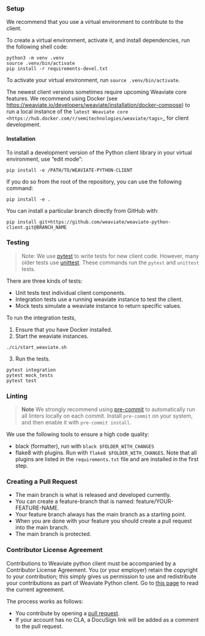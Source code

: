 ### Setup

We recommend that you use a virtual environment to contribute to the client.

To create a virtual environment, activate it, and install dependencies, run the following shell code:

```shell
python3 -m venv .venv
source .venv/bin/activate
pip install -r requirements-devel.txt
```

To activate your virtual environment, run `source .venv/bin/activate`.

The newest client versions sometimes require upcoming Weaviate core features. We recommend using Docker (see https://weaviate.io/developers/weaviate/installation/docker-compose) to run a local instance of the `latest Weaviate core <https://hub.docker.com/r/semitechnologies/weaviate/tags>`_ for client development. 

#### Installation

To install a development version of the Python client library in your virtual environment, use “edit mode”:

```shell
pip install -e /PATH/TO/WEAVIATE-PYTHON-CLIENT
```

If you do so from the root of the repository, you can use the following command:

```shell
pip install -e .
```

You can install a particular branch directly from GitHub with:

```shell
pip install git+https://github.com/weaviate/weaviate-python-client.git@BRANCH_NAME
```


### Testing

> Note: We use [pytest](https://docs.pytest.org) to write tests for new client code. However, many older tests use [unittest](https://docs.python.org/3/library/unittest.html). These commands run the `pytest` and `unittest` tests.

There are three kinds of tests:
- Unit tests test individual client components.
- Integration tests use a running weaviate instance to test the client.
- Mock tests simulate a weaviate instance to return specific values.

To run the integration tests,

1. Ensure that you have Docker installed.
2. Start the weaviate instances.

```shell
./ci/start_weaviate.sh
```

3. Run the tests.

```
pytest integration
pytest mock_tests
pytest test
```

### Linting

> **Note**
> We strongly recommend using [pre-commit](https://pre-commit.com/) to automatically run all linters locally on each commit. Install `pre-commit` on your system, and then enable it with `pre-commit install`.

We use the following tools to ensure a high code quality:
- black (formatter), run with `black $FOLDER_WITH_CHANGES`
- flake8 with plugins. Run with `flake8 $FOLDER_WITH_CHANGES`. Note that all plugins are listed in the `requirements.txt` file and are installed in the first step.


### Creating a Pull Request

- The main branch is what is released and developed currently.
- You can create a feature-branch that is named: feature/YOUR-FEATURE-NAME.
- Your feature branch always has the main branch as a starting point.
- When you are done with your feature you should create a pull request into the main branch.
- The main branch is protected.

### Contributor License Agreement

Contributions to Weaviate python client must be accompanied by a Contributor License Agreement. You (or your employer) retain the copyright to your contribution; this simply gives us permission to use and redistribute your contributions as part of Weaviate Python client. Go to [this page](https://www.semi.technology/playbooks/misc/contributor-license-agreement.html) to read the current agreement.

The process works as follows:

- You contribute by opening a [pull request](#pull-request).
- If your account has no CLA, a DocuSign link will be added as a comment to the pull request.

